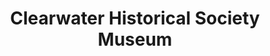 ---
layout: repo
title: "Clearwater Historical Society Museum"
id: 25492
permalink: repos/25492/
---
